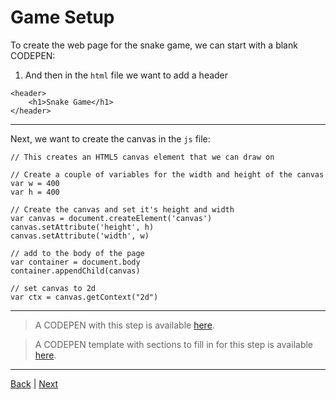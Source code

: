 # Game Setup

To create the web page for the snake game, we can start with a blank CODEPEN:

1. And then in the `html` file we want to add a header

```
<header>
    <h1>Snake Game</h1>
</header>
```

---

Next, we want to create the canvas in the `js` file:

```
// This creates an HTML5 canvas element that we can draw on

// Create a couple of variables for the width and height of the canvas
var w = 400
var h = 400

// Create the canvas and set it's height and width
var canvas = document.createElement('canvas')
canvas.setAttribute('height', h)
canvas.setAttribute('width', w)

// add to the body of the page
var container = document.body
container.appendChild(canvas)

// set canvas to 2d
var ctx = canvas.getContext("2d")

```

---

> A CODEPEN with this step is available [here](http://codepen.io/rcrosby/pen/JbPzPz).

> A CODEPEN template with sections to fill in for this step is available [here](http://codepen.io/rcrosby/pen/wowZEO).


---

[Back](.) | [Next](2)
